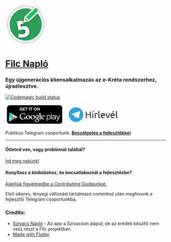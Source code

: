 
![logo](.github/icon.png)
# [Filc Napló](https://filcnaplo.hu/)

### Egy újgenerációs kliensalkalmazás az e-Kréta rendszerhez, újraélesztve.

[![Codemagic build status](https://api.codemagic.io/apps/5e67b1201339a900142f6cb6/5e67b1201339a900142f6cb5/status_badge.svg)](https://codemagic.io/apps/5e67b1201339a900142f6cb6/5e67b1201339a900142f6cb5/latest_build)

[![Letöltés](.github/download.png)](https://play.google.com/store/apps/details?id=hu.filcnaplo.ellenorzo) 
[![Telegram Hírlevél Csoport](.github/telegram.png)](https://t.me/filc_naplo)

Publikus Telegram csoportunk: **[Beszélgetés a fejlesztőkkel](t.me/filcnaplo)**

---

#### Ötleted van, vagy problémát találtál?

[Írd meg nekünk!](https://github.com/filcnaplo/filcnaplo/issues/new/choose)


#### Konyítasz a kódoláshoz, és becsatlakoznál a fejlesztésbe?

[Ajánljuk figyelmedbe a Contributing Guideunkat.](.github/CONTRIBUTING.md)

Első sikeres, lényegi változást tartalmazó commitod után meghívunk a fejlesztői Telegram csoportunkba.
 
 
 
### Credits:
* [Szivacs Napló](https://github.com/boapps/Szivacs-Naplo/) - Az app a Szivacson alapul, de az eredeti készítő nem vesz részt a Filc projektben.
* [Made with Flutter](https://flutter.dev/)
